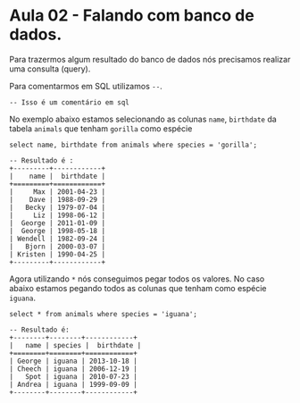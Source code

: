 # Aula 02 - Falando com banco de dados.

Para trazermos algum resultado do banco de dados nós precisamos realizar uma consulta (query).

Para comentarmos em SQL utilizamos `--`.
```
-- Isso é um comentário em sql
```

No exemplo abaixo estamos selecionando as colunas `name`, `birthdate` da tabela
`animals` que tenham `gorilla` como espécie

```
select name, birthdate from animals where species = 'gorilla';

-- Resultado é :
+---------+------------+
|    name |  birthdate |
+=========+============+
|     Max | 2001-04-23 |
|    Dave | 1988-09-29 |
|   Becky | 1979-07-04 |
|     Liz | 1998-06-12 |
|  George | 2011-01-09 |
|  George | 1998-05-18 |
| Wendell | 1982-09-24 |
|   Bjorn | 2000-03-07 |
| Kristen | 1990-04-25 |
+---------+------------+
```

Agora utilizando `*` nós conseguimos pegar todos os valores. No caso abaixo estamos
pegando todos as colunas que tenham como espécie `iguana`.

```
select * from animals where species = 'iguana';

-- Resultado é: 
+--------+--------+------------+
|   name | species |  birthdate |
+========+========+============+
| George | iguana | 2013-10-18 |
| Cheech | iguana | 2006-12-19 |
|   Spot | iguana | 2010-07-23 |
| Andrea | iguana | 1999-09-09 |
+--------+--------+------------+
```